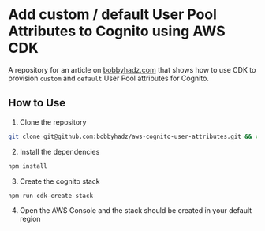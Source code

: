 # Add custom / default User Pool Attributes to Cognito using AWS CDK

A repository for an article on
[bobbyhadz.com](https://bobbyhadz.com/blog/aws-cognito-user-attributes) that
shows how to use CDK to provision `custom` and `default` User Pool attributes
for Cognito.

## How to Use

1. Clone the repository

```bash
git clone git@github.com:bobbyhadz/aws-cognito-user-attributes.git && cd aws-cognito-user-attributes
```

2. Install the dependencies

```bash
npm install
```

3. Create the cognito stack

```bash
npm run cdk-create-stack
```

4. Open the AWS Console and the stack should be created in your default region
